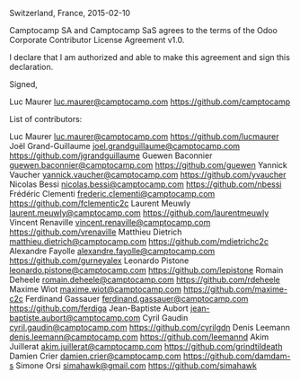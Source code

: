 Switzerland, France, 2015-02-10

Camptocamp SA and Camptocamp SaS agrees to the terms of the Odoo Corporate 
Contributor License Agreement v1.0.

I declare that I am authorized and able to make this agreement and sign this 
declaration.

Signed,

Luc Maurer luc.maurer@camptocamp.com https://github.com/camptocamp

List of contributors:

Luc Maurer luc.maurer@camptocamp.com https://github.com/lucmaurer
Joël Grand-Guillaume joel.grandguillaume@camptocamp.com https://github.com/jgrandguillaume
Guewen Baconnier guewen.baconnier@camptocamp.com https://github.com/guewen
Yannick Vaucher yannick.vaucher@camptocamp.com https://github.com/yvaucher
Nicolas Bessi nicolas.bessi@camptocamp.com https://github.com/nbessi
Frédéric Clementi frederic.clementi@camptocamp.com https://github.com/fclementic2c
Laurent Meuwly laurent.meuwly@camptocamp.com https://github.com/laurentmeuwly
Vincent Renaville vincent.renaville@camptocamp.com https://github.com/vrenaville
Matthieu Dietrich matthieu.dietrich@camptocamp.com https://github.com/mdietrichc2c
Alexandre Fayolle alexandre.fayolle@camptocamp.com https://github.com/gurneyalex
Leonardo Pistone leonardo.pistone@camptocamp.com https://github.com/lepistone
Romain Deheele romain.deheele@camptocamp.com https://github.com/rdeheele
Maxime Wiot maxime.wiot@camptocamp.com https://github.com/maxime-c2c
Ferdinand Gassauer ferdinand.gassauer@camptocamp.com https://github.com/ferdiga
Jean-Baptiste Aubort jean-baptiste.aubort@camptocamp.com
Cyril Gaudin cyril.gaudin@camptocamp.com https://github.com/cyrilgdn
Denis Leemann denis.leemann@camptocamp.com https://github.com/leemannd
Akim Juillerat akim.juillerat@camptocamp.com https://github.com/grindtildeath
Damien Crier damien.crier@camptocamp.com https://github.com/damdam-s
Simone Orsi simahawk@gmail.com https://github.com/simahawk
